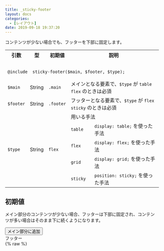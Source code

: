 ```yaml
---
title: _sticky-footer
layout: docs
categories:
  - [レイアウト]
date: 2019-09-18 19:37:20
---
```


コンテンツが少ない場合でも、フッターを下部に固定します。

<table>
  <tr>
    <th>引数</th>
    <th>型</th>
    <th>初期値</th>
    <th colspan="2">説明</th>
  </tr>
  <tr>
    <td colspan="5">
      <pre class="language-scss"><code>
@include _sticky-footer($main, $footer, $type);
</code></pre>
    </td>
  </tr>
  <tr>
    <td><code>$main</code></td>
    <td>String</td>
    <td><code><span class="token selector">.main</span></code></td>
    <td colspan="2">メインとなる要素で、<code class="language-scss">$type</code> が <code class="language-scss">table</code> <code class="language-scss">flex</code> のときは必須</td>
  </tr>
  <tr>
    <td><code>$footer</code></td>
    <td>String</td>
    <td><code><span class="token selector">.footer</span></code></td>
    <td colspan="2">フッターとなる要素で、<code class="language-scss">$type</code> が <code class="language-scss">flex</code> <code class="language-scss">sticky</code> のときは必須</td>
  </tr>
  <tr>
    <td rowspan="5"><code>$type</code></td>
    <td rowspan="5">String</td>
    <td rowspan="5"><code class="language-scss">flex</code></td>
    <td colspan="2">用いる手法</td>
  </tr>
  <tr>
    <td><code class="langauge-scss">table</code></td>
    <td><code class="language-scss">display: table;</code> を使った手法</td>
  </tr>
  <tr>
    <td><code class="language-scss">flex</code></td>
    <td><code class="language-scss">display: flex;</code> を使った手法</td>
  </tr>
  <tr>
    <td><code class="language-scss">grid</code></td>
    <td><code class="language-scss">display: grid;</code> を使った手法</td>
  </tr>
  <tr>
    <td><code class="language-scss">sticky</code></td>
    <td><code class="language-scss">position: sticky;</code> を使った手法</td>
  </tr>
</table>

## 初期値

メイン部分のコンテンツが少ない場合、フッターは下部に固定され、コンテンツが多い場合はそのまま下に続くようになります。

<div class="c demo">
  <div class="p sticky footer preview">
    <div class="c browser">
      <div class="inner container">
        <div class="main">
          <button class="button">メイン部分に追加</button>
        </div>
        <div class="footer">フッター</div>
      </div>
    </div>
    {% raw %}
      <script>
        !function() {
          var button = document.querySelector('.p.sticky.footer.preview .button');
          var main = document.querySelector('.p.sticky.footer.preview .main');
          var content = document.createElement('p');
          var flag = false;

          content.innerHTML = 'あのイーハトーヴォのすきとおった風、夏でも底に冷たさをもつ青いそら、うつくしい森で飾られたモリーオ市、郊外のぎらぎらひかる草の波。またそのなかでいっしょになったたくさんのひとたち、ファゼーロとロザーロ、羊飼のミーロや、顔の赤いこどもたち、地主のテーモ、山猫博士のボーガント・デストゥパーゴなど、いまこの暗い巨きな石の建物のなかで考えていると、みんなむかし風のなつかしい青い幻燈のように思われます。では、わたくしはいつかの小さなみだしをつけながら、しずかにあの年のイーハトーヴォの五月から十月までを書きつけましょう。';

          button.addEventListener('click', function(event) {
            flag = !flag;

            if (flag) {
              main.appendChild(content);
            } else {
              main.removeChild(content);
            }
          });
        }();
      </script>
    {% endraw %}
  </div>
  <div class="code">
    <pre class="language-html"><code>
<html>
<body>
  <div class="main">メイン</div>
  <div class="footer">フッター</div>
</body>
</html>
</code></pre>
    <pre class="language-scss"><code>
@include _sticky-footer;
</code></pre>
  </div>
</div>

[メイン部分に追加] ボタンをクリックすると、動作を確認できます。

## 色々な手法

Sticky Footerを実装する手法をいくつか用意しています。

<div class="c demo">
  <div class="code">
    <pre class="language-html"><code>
<html>
<body>
  <div>メイン</div>
  <div>フッター</div>
</body>
</html>
</code></pre>
    <pre class="language-scss"><code>
@include _sticky-footer($type: grid);
</code></pre>
  </div>
</div>

Gridレイアウトで実装したいときは `$type` 引数に `grid` と指定します。